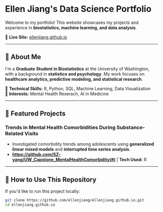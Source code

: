 # Ellen Jiang's Data Science Portfolio  

Welcome to my portfolio! This website showcases my projects and experience in **biostatistics, machine learning, and data analysis**.  

📍 **Live Site:** [ellenjiang.github.io](https://ellenjiang.github.io/)  

---

## 🔹 About Me  

I'm a **Graduate Student in Biostatistics** at the University of Washington, with a background in **statistics and psychology**. My work focuses on **healthcare analytics, predictive modeling, and statistical research**.  

🔹 **Technical Skills:** R, Python, SQL, Machine Learning, Data Visualization  
🔹 **Interests:** Mental Health Reserach, AI in Medicine   

---

## 📌 Featured Projects  

### **Trends in Mental Health Comorbidities During Substance-Related Visits**  
- Investigated comorbidity trends among adolescents using **generalized linear mixed models** and **interrupted time series analysis**.  
- **https://github.com/SZ-yang/UW_Capstone_MentalHealthComorbidity(#)** | **Tech Used:** R  

---

## 🚀 How to Use This Repository  

If you'd like to run this project locally:  
```sh
git clone https://github.com/ellenjiang/ellenjiang.github.io.git  
cd ellenjiang.github.io  

